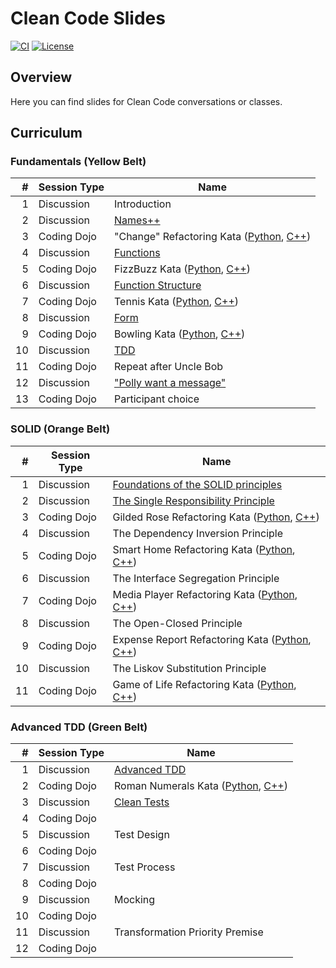 # Clean Code Slides

[![CI](https://github.com/Coding-Cuddles/slides/actions/workflows/main.yml/badge.svg)](https://github.com/Coding-Cuddles/slides/actions/workflows/main.yml)
[![License](https://img.shields.io/github/license/Coding-Cuddles/slides)](https://github.com/Coding-Cuddles/slides/blob/main/LICENSE.txt)

## Overview

Here you can find slides for Clean Code conversations or classes.

## Curriculum

### Fundamentals (Yellow Belt)

|  # | Session Type | Name                                                                   |
|---:|--------------|------------------------------------------------------------------------|
|  1 | Discussion   | Introduction                                                           |
|  2 | Discussion   | [Names++](fundamentals/02-names.md)                                    |
|  3 | Coding Dojo  | "Change" Refactoring Kata ([Python][change-python], [C++][change-cpp]) |
|  4 | Discussion   | [Functions](fundamentals/04-functions.md)                              |
|  5 | Coding Dojo  | FizzBuzz Kata ([Python][fizzbuzz-python], [C++][fizzbuzz-cpp])         |
|  6 | Discussion   | [Function Structure](fundamentals/06-function-structure.md)            |
|  7 | Coding Dojo  | Tennis Kata ([Python][tennis-python], [C++][tennis-cpp])               |
|  8 | Discussion   | [Form](fundamentals/08-form.md)                                        |
|  9 | Coding Dojo  | Bowling Kata ([Python][bowling-python], [C++][bowling-cpp])            |
| 10 | Discussion   | [TDD](fundamentals/10-tdd.md)                                          |
| 11 | Coding Dojo  | Repeat after Uncle Bob                                                 |
| 12 | Discussion   | ["Polly want a message"](fundamentals/12-polly.md)                     |
| 13 | Coding Dojo  | Participant choice                                                     |

[change-python]: https://github.com/Coding-Cuddles/change-refactoring-python-kata
[change-cpp]: https://github.com/Coding-Cuddles/change-refactoring-cpp-kata
[fizzbuzz-python]: https://github.com/Coding-Cuddles/fizzbuzz-python-kata
[fizzbuzz-cpp]: https://github.com/Coding-Cuddles/fizzbuzz-cpp-kata
[tennis-python]: https://github.com/Coding-Cuddles/tennis-python-kata
[tennis-cpp]: https://github.com/Coding-Cuddles/tennis-cpp-kata
[bowling-python]: https://github.com/Coding-Cuddles/bowling-python-kata
[bowling-cpp]: https://github.com/Coding-Cuddles/bowling-cpp-kata

### SOLID (Orange Belt)

|  # | Session Type | Name                                                                                         |
|---:|--------------|----------------------------------------------------------------------------------------------|
|  1 | Discussion   | [Foundations of the SOLID principles](solid/01-foundations.md)                               |
|  2 | Discussion   | [The Single Responsibility Principle](solid/02-srp.md)                                       |
|  3 | Coding Dojo  | Gilded Rose Refactoring Kata ([Python][gilded-rose-python], [C++][gilded-rose-cpp])          |
|  4 | Discussion   | The Dependency Inversion Principle                                                           |
|  5 | Coding Dojo  | Smart Home Refactoring Kata ([Python][smart-home-python], [C++][smart-home-cpp])             |
|  6 | Discussion   | The Interface Segregation Principle                                                          |
|  7 | Coding Dojo  | Media Player Refactoring Kata ([Python][media-player-python], [C++][media-player-cpp])       |
|  8 | Discussion   | The Open-Closed Principle                                                                    |
|  9 | Coding Dojo  | Expense Report Refactoring Kata ([Python][expense-report-python], [C++][expense-report-cpp]) |
| 10 | Discussion   | The Liskov Substitution Principle                                                            |
| 11 | Coding Dojo  | Game of Life Refactoring Kata ([Python][game-of-life-python], [C++][game-of-life-cpp])       |

[gilded-rose-python]: https://github.com/Coding-Cuddles/gilded-rose-refactoring-python-kata
[gilded-rose-cpp]: https://github.com/Coding-Cuddles/gilded-rose-refactoring-cpp-kata
[smart-home-python]: https://github.com/Coding-Cuddles/smart-home-refactoring-python-kata
[smart-home-cpp]: https://github.com/Coding-Cuddles/smart-home-refactoring-cpp-kata
[media-player-python]: https://github.com/Coding-Cuddles/media-player-refactoring-python-kata
[media-player-cpp]: https://github.com/Coding-Cuddles/media-player-refactoring-cpp-kata
[expense-report-python]: https://github.com/Coding-Cuddles/expense-report-refactoring-python-kata
[expense-report-cpp]: https://github.com/Coding-Cuddles/expense-report-refactoring-cpp-kata
[game-of-life-python]: https://github.com/Coding-Cuddles/game-of-life-refactoring-python-kata
[game-of-life-cpp]: https://github.com/Coding-Cuddles/game-of-life-refactoring-cpp-kata

### Advanced TDD (Green Belt)

|  # | Session Type | Name                                                                             |
|---:|--------------|----------------------------------------------------------------------------------|
|  1 | Discussion   | [Advanced TDD](advanced-tdd/01-advanced-tdd.md)                                  |
|  2 | Coding Dojo  | Roman Numerals Kata ([Python][roman-numerals-python], [C++][roman-numerals-cpp]) |
|  3 | Discussion   | [Clean Tests](advanced-tdd/03-clean-tests.md)                                    |
|  4 | Coding Dojo  |                                                                                  |
|  5 | Discussion   | Test Design                                                                      |
|  6 | Coding Dojo  |                                                                                  |
|  7 | Discussion   | Test Process                                                                     |
|  8 | Coding Dojo  |                                                                                  |
|  9 | Discussion   | Mocking                                                                          |
| 10 | Coding Dojo  |                                                                                  |
| 11 | Discussion   | Transformation Priority Premise                                                  |
| 12 | Coding Dojo  |                                                                                  |

[roman-numerals-python]: https://github.com/Coding-Cuddles/roman-numerals-python-kata
[roman-numerals-cpp]: https://github.com/Coding-Cuddles/roman-numerals-cpp-kata
